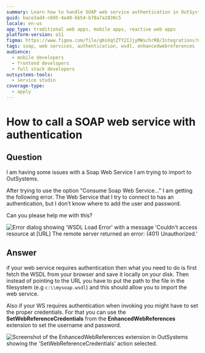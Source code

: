 ```yaml
---
summary: Learn how to handle SOAP web service authentication in OutSystems 11 (O11) by saving WSDL locally and using EnhancedWebReferences for credentials.
guid: bace3ad4-c605-4a40-bb54-b78a7a2830c5
locale: en-us
app_type: traditional web apps, mobile apps, reactive web apps
platform-version: o11
figma: https://www.figma.com/file/gKoXqtZTY2IJjyMWschrRB/Integrations?node-id=147:325
tags: soap, web services, authentication, wsdl, enhancedwebreferences
audience:
  - mobile developers
  - frontend developers
  - full stack developers
outsystems-tools:
  - service studio
coverage-type:
  - apply
---
```


# How to call a SOAP web service with authentication

## Question

I am having some issues with a Soap Web Service I am trying to import to OutSystems.

After trying to use the option "Consume Soap Web Service…" I am getting the following error. The Web Service that I try to connect to has an authentication, but I don’t know where to add the user and password.

Can you please help me with this?

![Error dialog showing 'WSDL Load Error' with a message 'Couldn't access resource at [URL] The remote server returned an error: (401) Unauthorized.'](images/How-to-call-a-SOAP-web-service-with-authentication_0.png "WSDL Load Error Dialog")

## Answer

if your web service requires authentication then what you need to do is first fetch the WSDL from your browser and save it locally on your disk. Then instead of pointing to the URL you have to put the path to the file in the filesystem (e.g `c:\\mysoap.wsdl`) and this should allow you to import the web service.

Also if your WS requires authentication when invoking you might have to set the proper credentials. For that you can use the **SetWebReferenceCredentials** from the **EnhancedWebReferences** extension to set the username and password.

![Screenshot of the EnhancedWebReferences extension in OutSystems showing the 'SetWebReferenceCredentials' action selected.](images/How-to-call-a-SOAP-web-service-with-authentication_1.png "SetWebReferenceCredentials Action in OutSystems")
